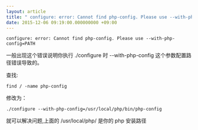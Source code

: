 ```yaml
---
layout: article
title: " configure: error: Cannot find php-config. Please use --with-php-config=PATH"
date: 2015-12-06 09:19:00.000000000 +09:00
---
```


 `configure: error: Cannot find php-config. Please use --with-php-config=PATH`

 一般出现这个错误说明你执行 ./configure 时 --with-php-config 这个参数配置路径错误导致的。

查找:

    find / -name php-config

修改为：

    ./configure --with-php-config=/usr/local/php/bin/php-config

就可以解决问题,上面的 /usr/local/php/ 是你的 php 安装路径
